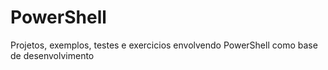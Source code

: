 # PowerShell
Projetos, exemplos, testes e exercicios envolvendo PowerShell como base de desenvolvimento
